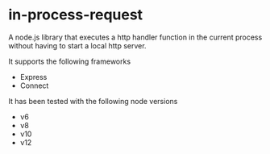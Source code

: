 # in-process-request

A node.js library that executes a http handler function in the current process without having to start a local http server.

It supports the following frameworks
* Express
* Connect

It has been tested with the following node versions
* v6
* v8
* v10
* v12
